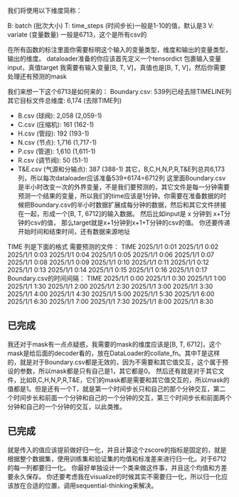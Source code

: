 我们将使用以下维度简称：

B: batch (批次大小)
T: time_steps (时间步长)一般是1-10的值，默认是3
V: variate (变量数量) 一般是6713，这个是所有csv的


在所有函数的标注里面你需要标明这个输入的变量类型，维度和输出的变量类型，输出的维度。
dataloader准备的你应该首先定义一个tensordict 包裹输入变量input，真值target
我需要有输入变量[B, T, V]，真值也是[B, T, V]，然后你需要处理还有预测的mask


我们来想一下这个6713是如何来的：
Boundary.csv: 539列已经去除TIMELINE列
其它目标文件总维度: 6,174 (去除TIME列)
- B.csv (球阀): 2,058 (2,059-1)
- C.csv (压缩机): 161 (162-1)
- H.csv (管段): 192 (193-1)
- N.csv (节点): 1,716 (1,717-1)
- P.csv (管道): 1,610 (1,611-1)
- R.csv (调节阀): 50 (51-1)
- T&E.csv (气源和分输点): 387 (388-1)
其它，B,C,H,N,P,R,T&E列总共6,173列，所以每次dataloader应该准备539+6174=6712列
这里面Boundary.csv是半小时改变一次的外界变量，不是我们要预测的，其它文件是每一分钟需要预测一个结果的变量，所以我们的time应该是1分钟。你需要在准备数据的时候把Boundary.csv的半小时数据扩展成每分钟的数据，然后和其它文件拼接在一起，形成一个[B, T, 6712]的输入数据。
然后比如input是 x 分钟到 x+T分钟的csv的值，
那么target就是x+1分钟到x+1+T分钟的csv的值。
你还要传递开始时间和结束时间，还有数据来源地址

TIME 列是下面的格式
需要预测的文件：
TIME
2025/1/1 0:01
2025/1/1 0:02
2025/1/1 0:03
2025/1/1 0:04
2025/1/1 0:05
2025/1/1 0:06
2025/1/1 0:07
2025/1/1 0:08
2025/1/1 0:09
2025/1/1 0:10
2025/1/1 0:11
2025/1/1 0:12
2025/1/1 0:13
2025/1/1 0:14
2025/1/1 0:15
2025/1/1 0:16
2025/1/1 0:17
Boundary.csv的时间间隔：
TIME
2025/1/1 0:00
2025/1/1 0:30
2025/1/1 1:00
2025/1/1 1:30
2025/1/1 2:00
2025/1/1 2:30
2025/1/1 3:00
2025/1/1 3:30
2025/1/1 4:00
2025/1/1 4:30
2025/1/1 5:00
2025/1/1 5:30
2025/1/1 6:00
2025/1/1 6:30
2025/1/1 7:00
2025/1/1 7:30
2025/1/1 8:00
2025/1/1 8:30


## 已完成
我还对于mask有一点点疑惑，我需要的mask的维度应该是[B, T, 6712]，这个mask是给后面的decoder看的，放在DataLoader的collate_fn。其中T是这样的，就是对于Boundary.csv都是无效的，因为不需要和其它值交互，这个属于预设的参数，所以mask都是只有自己是1，其它都是0。
然后还有就是对于其它文件，比如B,C,H,N,P,R,T&E，它们的mask都是需要和其它值交互的，所以mask的值都是1。但是还有一个T，就是第一个时间步长只和自己的那个分钟交互，第二个时间步长和前面一个分钟和自己的一个分钟的交互，第三个时间步长和前面两个分钟和自己的一个分钟的交互，以此类推。

## 已完成
就是传入的值应该提前做好归一化，并且计算这个zscore的指标是固定的，就是根据整个数据集，使用训练集和验证集的均值和标准差来进行归一化。对于6712的每一列都要归一化。
你最好单独设计一个类来做这件事，并且这个均值和方差要永久保存。
你还要考虑我在visualize的时候其实不需要归一化，所以归一化应该放在合适的位置，调用sequential-thinking来解决。